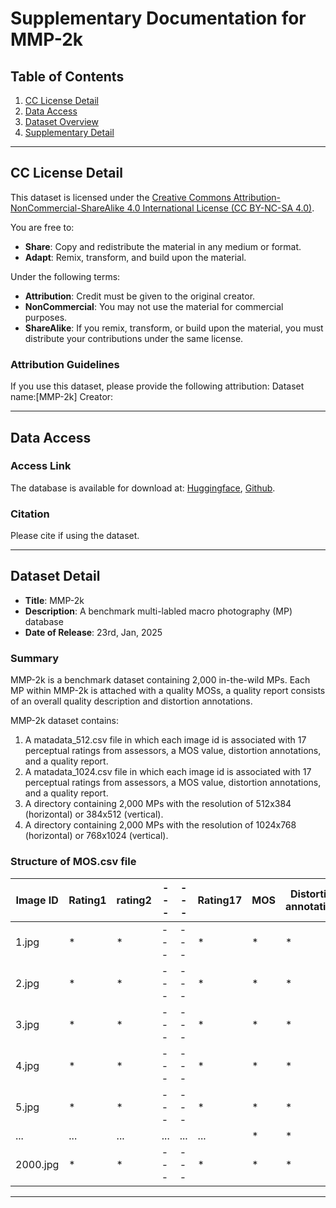 # Supplementary Documentation for MMP-2k

## Table of Contents
1. [CC License Detail](#cc-license-detail)
2. [Data Access](#data-access)
3. [Dataset Overview](#dataset-verview)
4. [Supplementary Detail](#dataset-detail)

---

## CC License Detail
This dataset is licensed under the [Creative Commons Attribution-NonCommercial-ShareAlike 4.0 International License (CC BY-NC-SA 4.0)](https://creativecommons.org/licenses/by-nc-sa/4.0/).

You are free to:
- **Share**: Copy and redistribute the material in any medium or format.
- **Adapt**: Remix, transform, and build upon the material.

Under the following terms:
- **Attribution**: Credit must be given to the original creator.
- **NonCommercial**: You may not use the material for commercial purposes.
- **ShareAlike**: If you remix, transform, or build upon the material, you must distribute your contributions under the same license.

### Attribution Guidelines
If you use this dataset, please provide the following attribution:
Dataset name:[MMP-2k]
Creator:


---

## Data Access
### Access Link
The database is available for download at: [Huggingface](https://huggingface.co/datasets/MMP-2k/MMP-2k), [Github](https://github.com/MMP-2k/MMP-2k). 

### Citation
Please cite if using the dataset.


---

## Dataset Detail
- **Title**: MMP-2k
- **Description**: A benchmark multi-labled macro photography (MP) database
- **Date of Release**: 23rd, Jan, 2025

### Summary
MMP-2k is a benchmark dataset containing 2,000 in-the-wild MPs. Each MP within MMP-2k is attached with a quality MOSs, a quality report consists of an overall quality description and distortion annotations.

MMP-2k dataset contains:
1. A matadata_512.csv file in which each image id is associated with 17 perceptual ratings from assessors, a MOS value, distortion annotations, and a quality report.
2. A matadata_1024.csv file in which each image id is associated with 17 perceptual ratings from assessors, a MOS value, distortion annotations, and a quality report.
3. A directory containing 2,000 MPs with the resolution of 512x384 (horizontal) or 384x512 (vertical).
4. A directory containing 2,000 MPs with the resolution of 1024x768 (horizontal) or 768x1024 (vertical).

### Structure of MOS.csv file
| Image ID   | Rating1 | rating2 | --- | --- | Rating17 | MOS  |Distortion annotations| Quality report|
|------------|---------------------|---------------------|-----|-----|-----------------------|------|----|---|
| 1.jpg     |    *             |        *          | --- | --- |       *           |  * |* | *|
| 2.jpg     |   *             |          *       | --- | --- |         *         |*   | *| *|
| 3.jpg     |         *       |      *          | --- | --- |       *         |  * | *|* |
| 4.jpg     |         *        |        *       | --- | --- |             *     |  * |* |* |
| 5.jpg     |      *           |       *         | --- | --- |          *      | *| *|* |
| ...        | ...                 | ...                 | ... | ... | ...                   | *  |* | *|
| 2000.jpg    |     *           |      *          | --- | --- |          *         | *  |* |* |
                  
---




